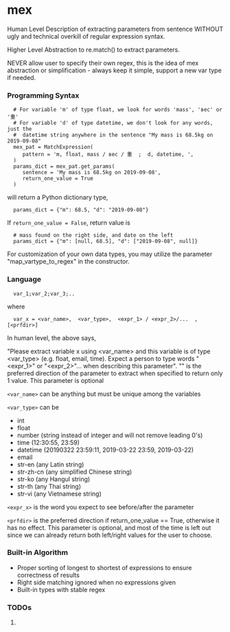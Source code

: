 # mex

Human Level Description of extracting parameters from sentence WITHOUT
ugly and technical overkill of regular expression syntax.

Higher Level Abstraction to re.match() to extract parameters.

NEVER allow user to specify their own regex, this is the idea of mex
abstraction or simplification - always keep it simple, support a new
var type if needed.


### Programming Syntax

```
  # For variable 'm' of type float, we look for words 'mass', 'вес' or '重'
  # For variable 'd' of type datetime, we don't look for any words, just the
  #  datetime string anywhere in the sentence "My mass is 68.5kg on 2019-09-08"
  mex_pat = MatchExpression(
     pattern = 'm, float, mass / вес / 重  ;  d, datetime, ',
  )
  params_dict = mex_pat.get_params(
     sentence = 'My mass is 68.5kg on 2019-09-08',
     return_one_value = True
  )
```

will return a Python dictionary type,

```
  params_dict = {"m": 68.5, "d": "2019-09-08"}
```

If ```return_one_value = False```, return value is

```
  # mass found on the right side, and date on the left
  params_dict = {"m": [null, 68.5], "d": ["2019-09-08", null]}
```

For customization of your own data types, you may utilize the parameter
"map_vartype_to_regex" in the constructor.


### Language
```
  var_1;var_2;var_3;..
```
where
```
  var_x = <var_name>,  <var_type>,  <expr_1> / <expr_2>/...  , [<prfdir>]
```
In human level, the above says,

  "Please extract variable x using <var_name> and this variable is of
  type <var_type> (e.g. float, email, time).
  Expect a person to type words "<expr_1>" or "<expr_2>"... when describing
  this parameter".
  "<prfdir>" is the preferred direction of the parameter to extract when
  specified to return only 1 value. This parameter is optional

```<var_name>```
  can be anything but must be unique among the variables

```<var_type>```
  can be
   - int
   - float
   - number (string instead of integer and will not remove leading 0's)
   - time (12:30:55, 23:59)
   - datetime (20190322 23:59:11, 2019-03-22 23:59, 2019-03-22)
   - email
   - str-en (any Latin string)
   - str-zh-cn (any simplified Chinese string)
   - str-ko (any Hangul string)
   - str-th (any Thai string)
   - str-vi (any Vietnamese string)
   
```<expr_x>```
  is the word you expect to see before/after the parameter

```<prfdir>```
  is the preferred direction if return_one_value == True, otherwise it
  has no effect.
  This parameter is optional, and most of the time is left out since we
  can already return both left/right values for the user to choose.


### Built-in Algorithm

  - Proper sorting of longest to shortest of expressions to ensure
    correctness of results
  - Right side matching ignored when no expressions given
  - Built-in types with stable regex


### TODOs

  1. 